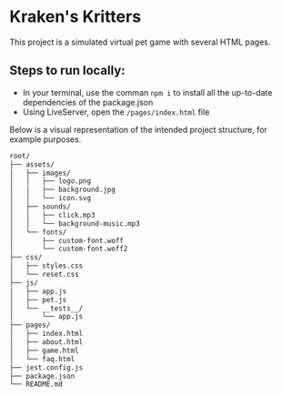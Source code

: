 # Kraken's Kritters

This project is a simulated virtual pet game with several HTML pages. 

## Steps to run locally:
- In your terminal, use the comman `npm i` to install all the up-to-date dependencies of the package.json
- Using LiveServer, open the `/pages/index.html` file





Below is a visual representation of the intended project structure, for example purposes.

```bash
root/
├── assets/
│   ├── images/
│   │   ├── logo.png
│   │   ├── background.jpg
│   │   └── icon.svg
│   ├── sounds/
│   │   ├── click.mp3
│   │   └── background-music.mp3
│   └── fonts/
│       ├── custom-font.woff
│       └── custom-font.woff2
├── css/
│   ├── styles.css
│   └── reset.css
├── js/
│   ├── app.js
│   ├── pet.js
│   └── __tests__/
│       └── app.js
├── pages/
│   ├── index.html
│   ├── about.html
│   ├── game.html
│   └── faq.html
├── jest.config.js
├── package.json
└── README.md

```
